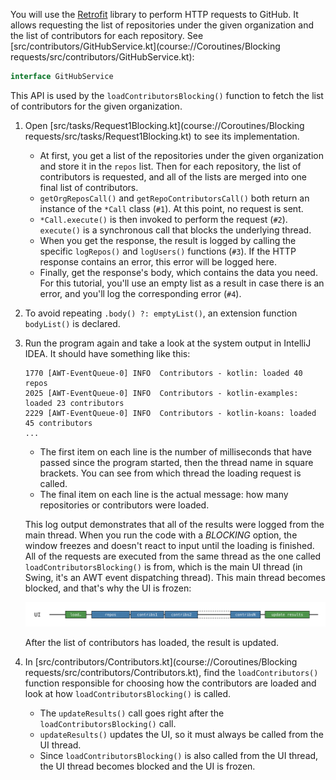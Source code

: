 You will use the [Retrofit](https://square.github.io/retrofit/) library to perform HTTP requests to GitHub. It allows requesting the list of repositories under the given organization and the list of contributors for each repository. See [src/contributors/GitHubService.kt](course://Coroutines/Blocking requests/src/contributors/GitHubService.kt):

```kotlin
interface GitHubService
```

This API is used by the `loadContributorsBlocking()` function to fetch the list of contributors for the given organization.


1. Open [src/tasks/Request1Blocking.kt](course://Coroutines/Blocking requests/src/tasks/Request1Blocking.kt) to see its implementation.
   * At first, you get a list of the repositories under the given organization and store it in the `repos` list. Then for
        each repository, the list of contributors is requested, and all of the lists are merged into one final list of
        contributors.
   * `getOrgReposCall()` and `getRepoContributorsCall()` both return an instance of the `*Call` class (`#1`). At this point,
     no request is sent.
   * `*Call.execute()` is then invoked to perform the request (`#2`). `execute()` is a synchronous call that blocks the
     underlying thread.
   * When you get the response, the result is logged by calling the specific `logRepos()` and `logUsers()` functions (`#3`).
     If the HTTP response contains an error, this error will be logged here.
   * Finally, get the response's body, which contains the data you need. For this tutorial, you'll use an empty list as a
     result in case there is an error, and you'll log the corresponding error (`#4`).
2. To avoid repeating `.body() ?: emptyList()`, an extension function `bodyList()` is declared.
3. Run the program again and take a look at the system output in IntelliJ IDEA. It should have something like this:

    ```text
    1770 [AWT-EventQueue-0] INFO  Contributors - kotlin: loaded 40 repos
    2025 [AWT-EventQueue-0] INFO  Contributors - kotlin-examples: loaded 23 contributors
    2229 [AWT-EventQueue-0] INFO  Contributors - kotlin-koans: loaded 45 contributors
    ...
    ```

    * The first item on each line is the number of milliseconds that have passed since the program started, then the thread
      name in square brackets. You can see from which thread the loading request is called.
    * The final item on each line is the actual message: how many repositories or contributors were loaded.

   This log output demonstrates that all of the results were logged from the main thread. When you run the code with a _BLOCKING_
   option, the window freezes and doesn't react to input until the loading is finished. All of the requests are executed from
   the same thread as the one called `loadContributorsBlocking()` is from, which is the main UI thread (in Swing, it's an AWT
   event dispatching thread). This main thread becomes blocked, and that's why the UI is frozen:

   ![The blocked main thread](images/blocking.png)

   After the list of contributors has loaded, the result is updated.
4. In [src/contributors/Contributors.kt](course://Coroutines/Blocking requests/src/contributors/Contributors.kt), find the `loadContributors()` function responsible for choosing how
   the contributors are loaded and look at how `loadContributorsBlocking()` is called.

    * The `updateResults()` call goes right after the `loadContributorsBlocking()` call.
    * `updateResults()` updates the UI, so it must always be called from the UI thread.
    * Since `loadContributorsBlocking()` is also called from the UI thread, the UI thread becomes blocked and the UI is
      frozen.


